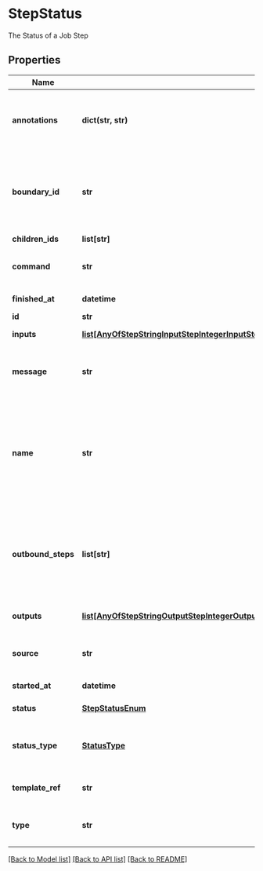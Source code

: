 # StepStatus

The Status of a Job Step
## Properties
Name | Type | Description | Notes
------------ | ------------- | ------------- | -------------
**annotations** | **dict(str, str)** | An optional dictionary to add annotations to inputs. These annotations will be used by the client side libraries. | [optional] 
**boundary_id** | **str** | This indicates the step ID of the associated template root             step in which this step belongs to. A DAG step will have the id of the             parent DAG for example. | [optional] 
**children_ids** | **list[str]** | A list of child step IDs | 
**command** | **str** | The command used to run this step. Only applies to Function steps. | [optional] 
**finished_at** | **datetime** | The time at which the task was completed | [optional] 
**id** | **str** | The step unique ID | 
**inputs** | [**list[AnyOfStepStringInputStepIntegerInputStepNumberInputStepBooleanInputStepFolderInputStepFileInputStepPathInputStepArrayInputStepJSONObjectInput]**](AnyOfStepStringInputStepIntegerInputStepNumberInputStepBooleanInputStepFolderInputStepFileInputStepPathInputStepArrayInputStepJSONObjectInput.md) | The inputs used by this step. | 
**message** | **str** | Any message produced by the task. Usually error/debugging hints. | [optional] 
**name** | **str** | A human readable name for the step. Usually defined by the DAG task name but can be extended if the step is part of a loop for example. This name is unique within the boundary of the DAG/Job that generated it. | 
**outbound_steps** | **list[str]** | A list of the last step to ran in the context of this step. In the case of a DAG or a job this will be the last step that has been executed. It will remain empty for functions. | 
**outputs** | [**list[AnyOfStepStringOutputStepIntegerOutputStepNumberOutputStepBooleanOutputStepFolderOutputStepFileOutputStepPathOutputStepArrayOutputStepJSONObjectOutput]**](AnyOfStepStringOutputStepIntegerOutputStepNumberOutputStepBooleanOutputStepFolderOutputStepFileOutputStepPathOutputStepArrayOutputStepJSONObjectOutput.md) | The outputs produced by this step. | 
**source** | **str** | Source url for the status object. It can be a recipe or a function. | [optional] 
**started_at** | **datetime** | The time at which the task was started | 
**status** | [**StepStatusEnum**](StepStatusEnum.md) | The status of this step. | [optional] 
**status_type** | [**StatusType**](StatusType.md) | The type of step this status is for. Can be \&quot;Function\&quot;, \&quot;DAG\&quot; or \&quot;Loop\&quot; | 
**template_ref** | **str** | The name of the template that spawned this step | 
**type** | **str** |  | [optional] [readonly] [default to 'StepStatus']

[[Back to Model list]](../README.md#documentation-for-models) [[Back to API list]](../README.md#documentation-for-api-endpoints) [[Back to README]](../README.md)


